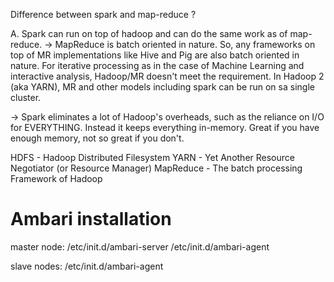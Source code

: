 Difference between spark and map-reduce ?

A. Spark can run on top of hadoop and can do the same work as of map-reduce.
-> MapReduce is batch oriented in nature. So, any frameworks on top of MR implementations like Hive and Pig are also batch oriented in nature. For iterative processing as in the case of Machine Learning and interactive analysis, Hadoop/MR doesn't meet the requirement.
In Hadoop 2 (aka YARN), MR and other models including spark can be run on sa single cluster.

-> Spark eliminates a lot of Hadoop's overheads, such as the reliance on I/O for EVERYTHING. Instead it keeps everything in-memory. Great if you have enough memory, not so great if you don't.

HDFS - Hadoop Distributed Filesystem
YARN - Yet Another Resource Negotiator (or Resource Manager)
MapReduce - The batch processing Framework of Hadoop


# Ambari installation
master node:
/etc/init.d/ambari-server
/etc/init.d/ambari-agent

slave nodes:
/etc/init.d/ambari-agent
